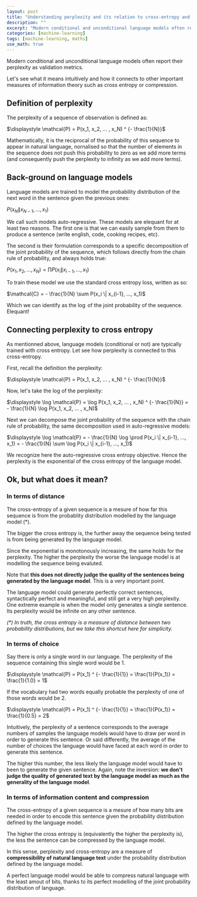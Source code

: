 ```yaml
---
layout: post
title: "Understanding perplexity and its relation to cross-entropy and compression"
description: ""
excerpt: "Modern conditional and unconditional language models often report their perplexity as validation metrics. Let's see what it means."
categories: [machine-learning]
tags: [machine-learning, maths]
use_math: true
---
```


Modern conditional and unconditional language models often report their perplexity as validation metrics.

Let's see what it means intuitively and how it connects to other important measures of information theory such as cross entropy or compression.

## Definition of perplexity

The perplexity of a sequence of observation is defined as:

$\displaystyle \mathcal{P} = P(x_1, x_2, ... , x_N) ^ {- \frac{1}{N}}$

Mathematically, it is the reciprocal of the probability of this sequence to appear in natural language, nornalised so that the number of elements in the sequence does not push this probability to zero as we add more terms (and consequently push the perplexity to infinity as we add more terms).

## Back-ground on language models

Language models are trained to model the probability distribution of the next word in the sentence given the previous ones:

$P(x_N \| x_{N-1}, ..., x_1)$

We call such models auto-regressive. These models are elequant for at least two reasons. The first one is that we can easily sample from them to produce a sentence (write english, code, cooking recipes, etc).

The second is their formulation corresponds to a specific decomposition of the joint probability of the sequence, which follows directly from the chain rule of probability, and always holds true:

$P(x_1, x_2, ... , x_N) = \prod P(x_i \| x_{i-1}, ..., x_1)$

To train these model we use the standard cross entropy loss, written as so:

$\mathcal{C} = - \frac{1}{N} \sum P(x_i \| x_{i-1}, ..., x_1)$

Which we can identify as the $\log$ of the joint probability of the sequence. Elequant!

## Connecting perplexity to cross entropy

As mentionned above, language models (conditional or not) are typically trained with cross entropy. Let see how perplexity is connected to this cross-entropy.

First, recall the definition the perplexity:

$\displaystyle \mathcal{P} = P(x_1, x_2, ... , x_N) ^ {- \frac{1}{N}}$

Now, let's take the log of the perplexity:

$\displaystyle \log \mathcal{P} = \log P(x_1, x_2, ... , x_N) ^ {- \frac{1}{N}} = - \frac{1}{N} \log P(x_1, x_2, ... , x_N)$

Next we can decompose the joint probability of the sequence with the chain rule of probability, the same decomposition used in auto-regressive models:

$\displaystyle \log \mathcal{P} = - \frac{1}{N} \log \prod P(x_i \| x_{i-1}, ..., x_1) = - \frac{1}{N} \sum \log P(x_i \| x_{i-1}, ..., x_1)$

We recognize here the auto-regressive cross entropy objective. Hence the perplexity is the exponential of the cross entropy of the language model.

## Ok, but what does it mean?

### In terms of distance

The cross-entropy of a given sequence is a mesure of how far this sequence is from the probablity distribution modelled by the language model (*).

The bigger the cross entropy is, the further away the sequence being tested is from being generated by the language model. 

Since the exponential is monotonously increasing, the same holds for the perplexity. The higher the perplexity the worse the language model is at modelling the sequence being evaluted.

Note that **this does not directly judge the quality of the sentences being generated by the language model**. This is a very important point.

The language model could generate perfectly correct sentences, syntactically perfect and meaningful, and still get a very high perplexity. One extreme example is when the model only generates a single sentence. Its perplexity would be infinite on any other sentence.

_(*) In truth, the cross entropy is a measure of distance between two probability distributions, but we take this shortcut here for simplicity._

### In terms of choice

Say there is only a single word in our language. The perplexity of the sequence containing this single word would be 1.

$\displaystyle \mathcal{P} = P(x_1) ^ {- \frac{1}{1}} = \frac{1}{P(x_1)} = \frac{1}{1.0} = 1$

If the vocabulary had two words equally probable the perplexity of one of those words would be 2.

$\displaystyle \mathcal{P} = P(x_1) ^ {- \frac{1}{1}} = \frac{1}{P(x_1)} = \frac{1}{0.5} = 2$

Intuitively, the perplexity of a sentence corresponds to the average numbers of samples the language models would have to draw per word in order to generate this sentence. Or said differently, the average of the number of choices the language would have faced at each word in order to generate this sentence.

The higher this number, the less likely the language model would have to been to generate the given sentence. Again, note the inversion: **we don't judge the quality of generated text by the language model as much as the generality of the language model**.

### In terms of information content and compression

The cross-entropy of a given sequence is a mesure of how many bits are needed in order to encode this sentence given the probability distribution defined by the language model.

The higher the cross entropy is (equivalently the higher the perplexity is), the less the sentence can be compressed by the language model.

In this sense, perplexity and cross-entropy are a measure of **compressibility of natural language text** under the probability distribution defined by the language model.

A perfect language model would be able to compress natural language with the least amout of bits, thanks to its perfect modelling of the joint probability distribution of language.
